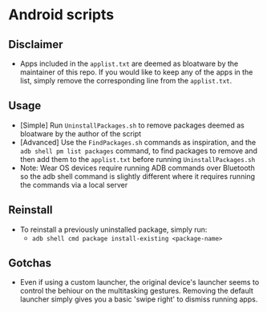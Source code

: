 # Android scripts

## Disclaimer

- Apps included in the `applist.txt` are deemed as bloatware by the maintainer of this repo. If you would like to keep any of the apps in the list, simply remove the corresponding line from the `applist.txt`.

## Usage

- [Simple] Run `UninstallPackages.sh` to remove packages deemed as bloatware by the author of the
  script
- [Advanced] Use the `FindPackages.sh` commands as inspiration, and the `adb shell pm list packages`
  command, to find packages to remove and then add them to the `applist.txt` before running `UninstallPackages.sh`
- Note: Wear OS devices require running ADB commands over Bluetooth so the adb shell command is
  slightly different where it requires running the commands via a local server

## Reinstall

- To reinstall a previously uninstalled package, simply run:
  - `adb shell cmd package install-existing <package-name>`

## Gotchas

- Even if using a custom launcher, the original device's launcher seems to control the behiour on
  the multitasking gestures. Removing the default launcher simply gives you a basic 'swipe right'
  to dismiss running apps.
